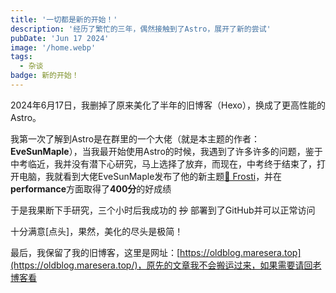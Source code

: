 ```yaml
---
title: '一切都是新的开始！'
description: '经历了繁忙的三年，偶然接触到了Astro，展开了新的尝试'
pubDate: 'Jun 17 2024'
image: '/home.webp'
tags:
  - 杂谈
badge: 新的开始！
---
```


2024年6月17日，我删掉了原来美化了半年的旧博客（Hexo），换成了更高性能的Astro。

我第一次了解到Astro是在群里的一个大佬（就是本主题的作者：**EveSunMaple**），当我最开始使用Astro的时候，我遇到了许多许多的问题，鉴于中考临近，我并没有潜下心研究，马上选择了放弃，而现在，中考终于结束了，打开电脑，我就看到大佬EveSunMaple发布了他的新主题[🧊 Frosti](https://github.com/EveSunMaple/Frosti)，并在**performance**方面取得了**400分**的好成绩

于是我果断下手研究，三个小时后我成功的  ~~抄~~  部署到了GitHub并可以正常访问

十分满意[点头]，果然，美化的尽头是极简！

最后，我保留了我的旧博客，这里是网址：[https://oldblog.maresera.top](https://oldblog.maresera.top/)，原先的文章我不会搬运过来，如果需要请回老博客看